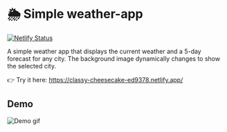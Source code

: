 # 🌦️ Simple weather-app
[![Netlify Status](https://api.netlify.com/api/v1/badges/f494565e-bb3d-4ff1-8468-3ff51beb2983/deploy-status)](https://app.netlify.com/projects/classy-cheesecake-ed9378/deploys)

A simple weather app that displays the current weather and a 5-day forecast for any city. The background image dynamically changes to show the selected city.

👉 Try it here: https://classy-cheesecake-ed9378.netlify.app/

## Demo
![Demo gif](assets/demo.gif)
